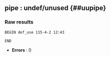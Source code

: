 ## pipe : undef/unused {##uupipe}
### Raw results


~~~
BEGIN def_use 115-4-2 12:43

END
~~~

* **Errors** : 0

